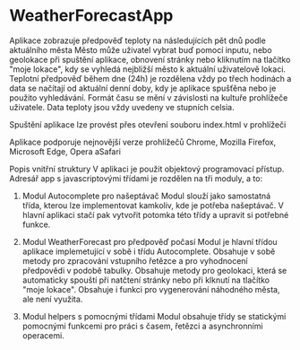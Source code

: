 # WeatherForecastApp
Aplikace zobrazuje předpověď teploty na následujících pět dnů podle aktuálního města
Město může uživatel vybrat buď pomocí inputu, nebo geolokace při spuštění aplikace, obnovení stránky nebo kliknutím na tlačítko "moje lokace",
kdy se vyhledá nejbližší město k aktuální uživatelově lokaci.
Teplotní předpověď během dne (24h) je rozdělena vždy po třech hodinách a data se načítají od aktuální denní doby,
kdy je aplikace spušťěna nebo je použito vyhledávání. 
Formát času se mění v závislosti na kultuře prohlížeče uživatele. Data teploty jsou vždy uvedeny ve stupních celsia.

Spuštění aplikace lze provést přes otevření souboru index.html v prohlížeči

Aplikace podporuje nejnovější verze prohlížečů Chrome, Mozilla Firefox, Microsoft Edge, Opera aSafari

Popis vnitřní struktury
V aplikaci je použit objektový programovací přístup.
Adresář app s javascriptovými třídami je rozdělen na tři moduly, a to:

1. Modul Autocomplete pro našeptávač
    Modul slouží jako samostatná třída, kterou lze implementovat kamkoliv, kde je potřeba našeptávač. 
    V hlavní aplikaci stačí pak vytvořit potomka této třídy a upravit si potřebné funkce.

2. Modul WeatherForecast pro předpověď počasí
    Modul je hlavní třídou aplikace implemetující v sobě i třídu Autocomplete. Obsahuje v sobě metody pro zpracování vstupního řetězce a pro vyhodnocení předpovědi v podobě tabulky. 
    Obsahuje metody pro geolokaci, která se automaticky spouští při natčtení stránky nebo při klknutí na tlačítko "moje lokace". Obsahuje i funkci pro vygenerování náhodného města, ale není využita.

3. Modul helpers s pomocnými třídami
    Modul obsahuje třídy se statickými pomocnými funkcemi pro práci s časem, řetězci a asynchronními operacemi.